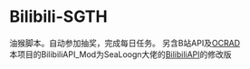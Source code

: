 # Bilibili-SGTH
油猴脚本。自动参加抽奖，完成每日任务。
另含B站API及[OCRAD](https://github.com/antimatter15/ocrad.js)  
本项目的BilibiliAPI_Mod为SeaLoogn大佬的[BilibiliAPI](https://github.com/SeaLoong/Bilibili-LRHH/blob/master/BilibiliAPI.js)的修改版
